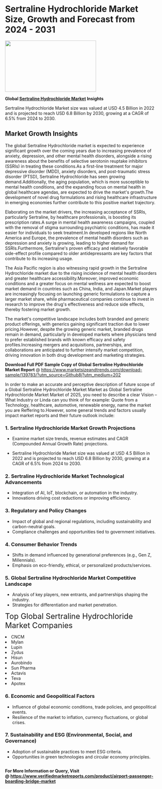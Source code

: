 <H1>Sertraline Hydrochloride Market Size, Growth and Forecast from 2024 - 2031</H1><img class="aligncenter size-medium wp-image-584254" src="https://thirdeyenews.in/wp-content/uploads/2024/09/Global-Market-Research-300x168.jpeg" alt="" width="300" height="168" /><p><strong>Global&nbsp;<a href="https://www.marketsizeandtrends.com/download-sample/139783/?utm_source=Github8j?utm_medium=202">Sertraline Hydrochloride Market</a> Insights</strong></p><p>Sertraline Hydrochloride Market size was valued at USD 4.5 Billion in 2022 and is projected to reach USD 6.8 Billion by 2030, growing at a CAGR of 6.5% from 2024 to 2030.</p><p><h2>Market Growth Insights</h2> <p>The global Sertraline Hydrochloride market is expected to experience significant growth over the coming years due to increasing prevalence of anxiety, depression, and other mental health disorders, alongside a rising awareness about the benefits of selective serotonin reuptake inhibitors (SSRIs) in treating these conditions.As a first-line treatment for major depressive disorder (MDD), anxiety disorders, and post-traumatic stress disorder (PTSD), Sertraline Hydrochloride has seen growing demand.Additionally, the aging population, which is more susceptible to mental health conditions, and the expanding focus on mental health in global healthcare agendas, are expected to drive the market's growth.The development of novel drug formulations and rising healthcare infrastructure in emerging economies further contribute to this positive market trajectory.</p> <p>Elaborating on the market drivers, the increasing acceptance of SSRIs, particularly Sertraline, by healthcare professionals, is boosting its prescription rates.A surge in mental health awareness campaigns, coupled with the removal of stigma surrounding psychiatric conditions, has made it easier for individuals to seek treatment.In developed regions like North America and Europe, the prevalence of mental health disorders such as depression and anxiety is growing, leading to higher demand for SSRIs.Furthermore, Sertraline's proven efficacy and relatively favorable side-effect profile compared to older antidepressants are key factors that contribute to its increasing usage.</p> <p>The Asia Pacific region is also witnessing rapid growth in the Sertraline Hydrochloride market due to the rising incidence of mental health disorders and greater healthcare accessibility.Moreover, improved economic conditions and a greater focus on mental wellness are expected to boost market demand in countries such as China, India, and Japan.Market players are increasingly focusing on launching generic formulations to capture a larger market share, while pharmaceutical companies continue to invest in research to improve the drug's effectiveness and reduce side effects, thereby fostering market growth.</p> <p>The market's competitive landscape includes both branded and generic product offerings, with generics gaining significant traction due to lower pricing.However, despite the growing generic market, branded drugs remain in demand, particularly in developed markets where physicians tend to prefer established brands with known efficacy and safety profiles.Increasing mergers and acquisitions, partnerships, and collaborations are anticipated to further intensify market competition, driving innovation in both drug development and marketing strategies.</p> <p><span class=""><strong>Download Full PDF Sample Copy of Global Sertraline Hydrochloride Market Report</strong> @ <a href="https://www.marketsizeandtrends.com/download-sample/139783/?utm_source=Github8j?utm_medium=202" target="_blank">https://www.marketsizeandtrends.com/download-sample/139783/?utm_source=Github8j?utm_medium=202</a></span></p><p>In order to make an accurate and perceptive description of future scope of a Global&nbsp;Sertraline Hydrochloride Market Market as Global&nbsp;Sertraline Hydrochloride Market Market of 2025, you need to describe a clear Vision &ndash; What Industry or Linda can you think of for example: Quote from a Technology, healthcare, automotive, renewable energy, name the market you are Reffering to.However, some general trends and factors usually impact market reports and their future outlook include:</p><h3>1.&nbsp;<strong>Sertraline Hydrochloride Market Growth Projections</strong></h3><ul><li>Examine market size trends, revenue estimates and CAGR (Compounded Annual Growth Rate) projections.</li><li><p>Sertraline Hydrochloride Market size was valued at USD 4.5 Billion in 2022 and is projected to reach USD 6.8 Billion by 2030, growing at a CAGR of 6.5% from 2024 to 2030.</p></li></ul><h3>2.&nbsp;<strong>Sertraline Hydrochloride Market Technological Advancements</strong></h3><ul><li>Integration of AI, IoT, blockchain, or automation in the industry.</li><li>Innovations driving cost reductions or improving efficiency.</li></ul><h3>3.&nbsp;<strong>Regulatory and Policy Changes</strong></h3><ul><li>Impact of global and regional regulations, including sustainability and carbon-neutral goals.</li><li>Compliance challenges and opportunities tied to government initiatives.</li></ul><h3>4.&nbsp;<strong>Consumer Behavior Trends</strong></h3><ul><li>Shifts in demand influenced by generational preferences (e.g., Gen Z, Millennials).</li><li>Emphasis on eco-friendly, ethical, or personalized products/services.</li></ul><h3>5.&nbsp;<strong>Global Sertraline Hydrochloride Market Competitive Landscape</strong></h3><ul><li>Analysis of key players, new entrants, and partnerships shaping the industry.</li><li>Strategies for differentiation and market penetration.</li></ul><p data-pm-slice="1 1 []"><span style="color: inherit; font-family: inherit; font-size: 25px;">Top Global Sertraline Hydrochloride Market Companies</span></p><div class="" data-test-id=""><p><li>CNCM</li><li> Mylan</li><li> Lupin</li><li> Zydus</li><li> Hisun</li><li> Aurobindo</li><li> Sun Pharma</li><li> Actavis</li><li> Teva</li><li> Apotex</li></p></div><h3>6.&nbsp;<strong>Economic and Geopolitical Factors</strong></h3><ul><li>Influence of global economic conditions, trade policies, and geopolitical events.</li><li>Resilience of the market to inflation, currency fluctuations, or global crises.</li></ul><h3>7.&nbsp;<strong>Sustainability and ESG (Environmental, Social, and Governance)</strong></h3><ul><li>Adoption of sustainable practices to meet ESG criteria.</li><li>Opportunities in green technologies and circular economy principles.</li></ul><h2><strong style="font-size: 14px;">For More Information or Query, Visit @&nbsp;</strong><a style="background-color: #ffffff; font-size: 14px;" href="https://www.marketsizeandtrends.com/report/sertraline-hydrochloride-market/" target="_blank">https://www.verifiedmarketreports.com/product/airport-passenger-boarding-bridge-market</a></h2>